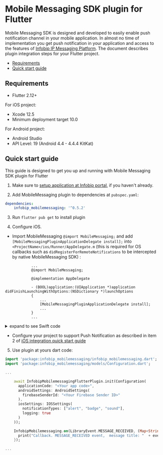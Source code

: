 # Mobile Messaging SDK plugin for Flutter

Mobile Messaging SDK is designed and developed to easily enable push notification channel in your mobile application. In almost no time of implementation you get push notification in your application and access to the features of [Infobip IP Messaging Platform](https://portal.infobip.com/push/).
The document describes plugin integration steps for your Flutter project.

  * [Requirements](#requirements)
  * [Quick start guide](#quick-start-guide)

  ## Requirements
  - Flutter 2.12+

  For iOS project:
  - Xcode 12.5
  - Minimum deployment target 10.0

  For Android project:
  - Android Studio
  - API Level: 19 (Android	4.4 - 4.4.4 KitKat)

  ## Quick start guide
  This guide is designed to get you up and running with Mobile Messaging SDK plugin for Flutter

  1. Make sure to [setup application at Infobip portal](https://www.infobip.com/docs/mobile-app-messaging/create-mobile-application-profile), if you haven't already.

  2. Add MobileMessaging plugin to dependencies at `pubspec.yaml`:

  ```yaml
  dependencies:
      infobip_mobilemessaging: '^0.5.2'

  ```

  3. Run `flutter pub get` to install plugin

  4. Configure iOS.

  - Import MobileMessaging `@import MobileMessaging;` and add `[MobileMessagingPluginApplicationDelegate install];` into `<ProjectName>/ios/Runner/AppDelegate.m` (this is required for OS callbacks such as `didRegisterForRemoteNotifications` to be intercepted by native MobileMessaging SDK) :

  ```objc
              ...
              @import MobileMessaging;

              @implementation AppDelegate

              - (BOOL)application:(UIApplication *)application didFinishLaunchingWithOptions:(NSDictionary *)launchOptions
              {
                  ...
                  [MobileMessagingPluginApplicationDelegate install];
                  ...
              }
              ...
  ```


  <details><summary>expand to see Swift code</summary>

  ```swift

              import MobileMessaging
              ...
              @UIApplicationMain
              @objc class AppDelegate: FlutterAppDelegate {
                override func application(
                   _ application: UIApplication,
                   didFinishLaunchingWithOptions launchOptions: [UIApplication.LaunchOptionsKey: Any]?
                 ) -> Bool {
                    ...
                    MobileMessagingPluginApplicationDelegate.install()
                    ...
                 }
               }
              ...
  ```
  </details>


  - Configure your project to support Push Notification as described in item 2 of [iOS integration quick start guide](https://github.com/infobip/mobile-messaging-sdk-ios#quick-start-guide)

  5. Use plugin at yours dart code:
  ```dart
  import 'package:infobip_mobilemessaging/infobip_mobilemessaging.dart';
  import 'package:infobip_mobilemessaging/models/Configuration.dart';

  ...

      await InfobipMobilemessagingFlutterPlugin.init(Configuration(
        applicationCode: "<Your app code>",
        androidSettings: AndroidSettings(
          firebaseSenderId: "<Your Firebase Sender ID>"
        ),
        iosSettings: IOSSettings(
          notificationTypes: ["alert", "badge", "sound"],
          logging: true
        )
      ));

      InfobipMobilemessaging.on(LibraryEvent.MESSAGE_RECEIVED, (Map<String, dynamic> event) => {
        print("Callback. MESSAGE_RECEIVED event,  message title: "  + event["body"])
      });

  ...

  ```
